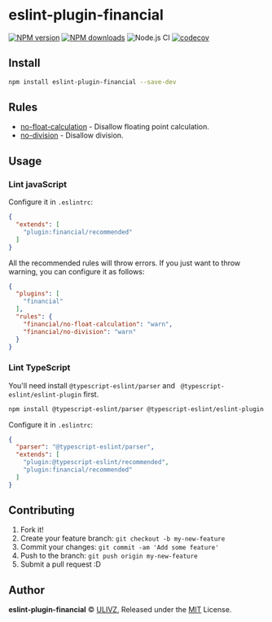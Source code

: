 # eslint-plugin-financial

[![NPM version](https://img.shields.io/npm/v/eslint-plugin-financial.svg?style=flat)](https://npmjs.com/package/eslint-plugin-financial) [![NPM downloads](https://img.shields.io/npm/dm/eslint-plugin-financial.svg?style=flat)](https://npmjs.com/package/eslint-plugin-financial) ![Node.js CI](https://github.com/rich-lab/eslint-plugin-financial/workflows/Node.js%20CI/badge.svg) [![codecov](https://codecov.io/gh/rich-lab/eslint-plugin-financial/branch/master/graph/badge.svg)](https://codecov.io/gh/rich-lab/eslint-plugin-financial)


## Install

```bash
npm install eslint-plugin-financial --save-dev
```

## Rules

- [no-float-calculation](https://github.com/ulivz/eslint-plugin-financial/blob/master/docs/rules/no-float-calculation.md) - Disallow floating point calculation.
- [no-division](https://github.com/ulivz/eslint-plugin-financial/blob/master/docs/rules/no-division.md) - Disallow division.

## Usage

### Lint javaScript

Configure it in `.eslintrc`:

```json
{
  "extends": [
    "plugin:financial/recommended"
  ]
}
```

All the recommended rules will throw errors. If you just want to throw warning, you can configure it as follows:

```json
{
  "plugins": [
    "financial"
  ],
  "rules": {
    "financial/no-float-calculation": "warn",
    "financial/no-division": "warn"
  }
}
```

### Lint TypeScript

You'll need install `@typescript-eslint/parser` and ` @typescript-eslint/eslint-plugin` first.

```bash
npm install @typescript-eslint/parser @typescript-eslint/eslint-plugin -D
```

Configure it in `.eslintrc`:

```json
{
  "parser": "@typescript-eslint/parser",
  "extends": [
    "plugin:@typescript-eslint/recommended",
    "plugin:financial/recommended"
  ]
}
```

## Contributing

1. Fork it!
2. Create your feature branch: `git checkout -b my-new-feature`
3. Commit your changes: `git commit -am 'Add some feature'`
4. Push to the branch: `git push origin my-new-feature`
5. Submit a pull request :D


## Author

**eslint-plugin-financial** © [ULIVZ](https://github.com/ulivz), Released under the [MIT](./LICENSE) License.<br>
